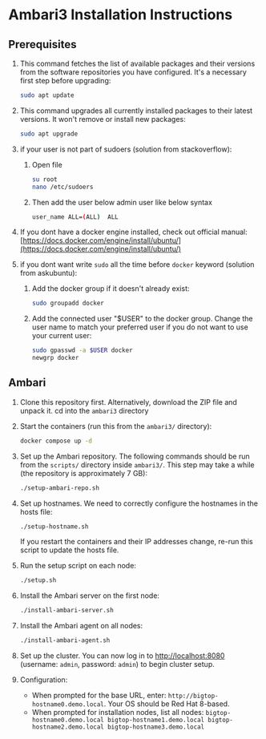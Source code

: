 # Ambari3 Installation Instructions

## Prerequisites

1. This command fetches the list of available packages and their versions from the software repositories you have configured. It's a necessary first step before upgrading:

   ```bash
   sudo apt update
   ```
   
1. This command upgrades all currently installed packages to their latest versions. It won't remove or install new packages:

   ```bash
   sudo apt upgrade
   ```
      
1. if your user is not part of sudoers (solution from stackoverflow):
    1. Open file
       ```bash
       su root 
       nano /etc/sudoers
       ```
   1. Then add the user below admin user like below syntax
       ```bash
       user_name ALL=(ALL)  ALL
       ```
  
1. If you dont have a docker engine installed, check out official manual: [https://docs.docker.com/engine/install/ubuntu/](https://docs.docker.com/engine/install/ubuntu/)

1. if you dont want write `sudo` all the time before `docker` keyword (solution from askubuntu):
    1. Add the docker group if it doesn't already exist:
       ```bash
       sudo groupadd docker
       ```
   1. Add the connected user "$USER" to the docker group. Change the user name to match your preferred user if you do not want to use your current user:
       ```bash
       sudo gpasswd -a $USER docker
       newgrp docker
       ```

## Ambari 

1. Clone this repository first. Alternatively, download the ZIP file and unpack it.  cd into the `ambari3` directory

1. Start the containers (run this from the `ambari3/` directory):

   ```bash
   docker compose up -d
   ```

1. Set up the Ambari repository. The following commands should be run from the `scripts/` directory inside `ambari3/`. This step may take a while (the repository is approximately 7 GB):

   ```bash
   ./setup-ambari-repo.sh
   ```

1. Set up hostnames. We need to correctly configure the hostnames in the hosts file:

   ```bash
   ./setup-hostname.sh
   ```

   If you restart the containers and their IP addresses change, re-run this script to update the hosts file.

1. Run the setup script on each node:

   ```bash
   ./setup.sh
   ```

1. Install the Ambari server on the first node:

   ```bash
   ./install-ambari-server.sh
   ```

1. Install the Ambari agent on all nodes:

   ```bash
   ./install-ambari-agent.sh
   ```

1. Set up the cluster.
   You can now log in to [http://localhost:8080](http://localhost:8080)
   (username: `admin`, password: `admin`) to begin cluster setup.

1. Configuration:

   * When prompted for the base URL, enter: `http://bigtop-hostname0.demo.local`.
     Your OS should be Red Hat 8-based.
   * When prompted for installation nodes, list all nodes:
     `bigtop-hostname0.demo.local bigtop-hostname1.demo.local bigtop-hostname2.demo.local bigtop-hostname3.demo.local`
